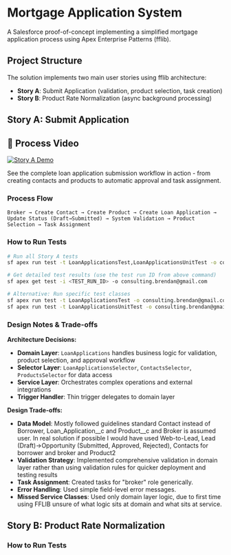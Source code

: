 # Mortgage Application System

A Salesforce proof-of-concept implementing a simplified mortgage application process using Apex Enterprise Patterns (fflib).

## Project Structure

The solution implements two main user stories using fflib architecture:
- **Story A**: Submit Application (validation, product selection, task creation)
- **Story B**: Product Rate Normalization (async background processing)

## Story A: Submit Application

## 🎥 Process Video

[![Story A Demo](https://cdn.loom.com/sessions/thumbnails/dc76320baf9944f9830bc83319938feb-with-play.gif)](https://www.loom.com/share/dc76320baf9944f9830bc83319938feb?sid=8e28daeb-e900-4fef-9235-734dc90a7bc2)

See the complete loan application submission workflow in action - from creating contacts and products to automatic approval and task assignment.

### Process Flow
```
Broker → Create Contact → Create Product → Create Loan Application → Update Status (Draft→Submitted) → System Validation → Product Selection → Task Assignment
```

### How to Run Tests
```bash
# Run all Story A tests
sf apex run test -t LoanApplicationsTest,LoanApplicationsUnitTest -o consulting.brendan@gmail.com

# Get detailed test results (use the test run ID from above command)
sf apex get test -i <TEST_RUN_ID> -o consulting.brendan@gmail.com

# Alternative: Run specific test classes
sf apex run test -t LoanApplicationsTest -o consulting.brendan@gmail.com
sf apex run test -t LoanApplicationsUnitTest -o consulting.brendan@gmail.com
```

### Design Notes & Trade-offs

**Architecture Decisions:**
- **Domain Layer**: `LoanApplications` handles business logic for validation, product selection, and approval workflow
- **Selector Layer**: `LoanApplicationsSelector`, `ContactsSelector`, `ProductsSelector` for data access
- **Service Layer**: Orchestrates complex operations and external integrations
- **Trigger Handler**: Thin trigger delegates to domain layer

**Design Trade-offs:**
- **Data Model**: Mostly followed guidelines standard Contact instead of Borrower, Loan_Application__c and Product__c and Broker is assumed user. In real solution if possible I would have used Web-to-Lead, Lead (Draft)->Opportunity (Submitted, Approved, Rejected), Contacts for borrower and broker and Product2
- **Validation Strategy**: Implemented comprehensive validation in domain layer rather than using validation rules for quicker deployment and testing results 
- **Task Assignment**: Created tasks for "broker" role generically.
- **Error Handling**: Used simple field-level error messages. 
- **Missed Service Classes**: Used only domain layer logic, due to first time using FFLIB unsure of what logic sits at domain and what sits at service. 

## Story B: Product Rate Normalization

### How to Run Tests




